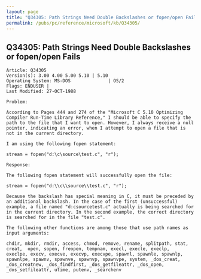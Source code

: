 ```yaml
---
layout: page
title: "Q34305: Path Strings Need Double Backslashes or fopen/open Fails"
permalink: /pubs/pc/reference/microsoft/kb/Q34305/
---
```


## Q34305: Path Strings Need Double Backslashes or fopen/open Fails

	Article: Q34305
	Version(s): 3.00 4.00 5.00 5.10 | 5.10
	Operating System: MS-DOS              | OS/2
	Flags: ENDUSER |
	Last Modified: 27-OCT-1988
	
	Problem:
	
	According to Pages 444 and 274 of the "Microsoft C 5.10 Optimizing
	Compiler Run-Time Library Reference," I should be able to specify the
	path to the file that I want to open. However, I always receive a null
	pointer, indicating an error, when I attempt to open a file that is
	not in the current directory.
	
	I am using the following fopen statement:
	
	stream = fopen("d:\c\source\test.c", "r");
	
	Response:
	
	The following fopen statement will successfully open the file:
	
	stream = fopen("d:\\c\\source\\test.c", "r");
	
	Because the backslash has special meaning in C, it must be preceded by
	an additional backslash. In the case of the first (unsuccessful)
	example, a file named "d:csourcetest.c" actually is being searched for
	in the current directory. In the second example, the correct directory
	is searched for in the file "test.c".
	
	The following other functions are among those that use path names as
	input arguments:
	
	chdir, mkdir, rmdir, access, chmod, remove, rename, splitpath, stat,
	creat,  open, sopen, freopen, tempnam, execl, execle, execlp,
	execlpe, execv, execve, execvp, execvpe, spawnl, spawnle, spawnlp,
	spawnlpe, spawnv, spawnve, spawnvp, spawnvpe, system, _dos_creat,
	_dos_creatnew, _dos_findfirst, _dos_getfileattr, _dos_open,
	_dos_setfileattr, utime, putenv, _searchenv

